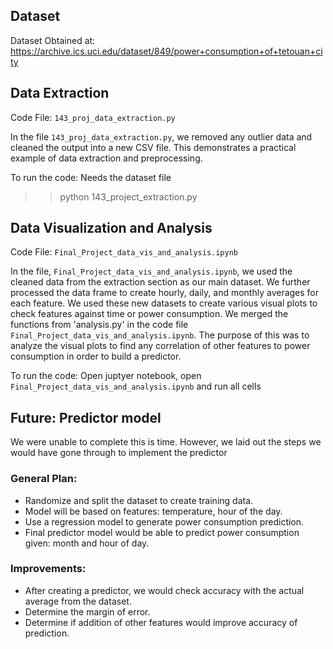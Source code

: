 ## Dataset
Dataset Obtained at: https://archive.ics.uci.edu/dataset/849/power+consumption+of+tetouan+city


## Data Extraction
Code File: `143_proj_data_extraction.py`

In the file `143_proj_data_extraction.py`, we removed any outlier data and cleaned the output into a new CSV file. This demonstrates a practical example of data extraction and preprocessing.

To run the code: 
Needs the dataset file
>>python 143_project_extraction.py 


## Data Visualization and Analysis
Code File: `Final_Project_data_vis_and_analysis.ipynb`

In the file,  `Final_Project_data_vis_and_analysis.ipynb`, we used the cleaned data from the extraction section as our main dataset. We further processed the data frame to create hourly, daily, and monthly averages for each feature. We used these new datasets to create various visual plots to check features against time or power consumption. We merged the functions from 'analysis.py' in the code file `Final_Project_data_vis_and_analysis.ipynb`. The purpose of this was to analyze the visual plots to find any correlation of other features to power consumption in order to build a predictor.

To run the code:
Open juptyer notebook, open `Final_Project_data_vis_and_analysis.ipynb` and run all cells

## Future: Predictor model
We were unable to complete this is time. However, we laid out the steps we would have gone through to implement the predictor

### General Plan:
- Randomize and split the dataset to create training data.
- Model will be based on features: temperature, hour of the day.
- Use a regression model to generate power consumption prediction.
- Final predictor model would be able to predict power consumption given: month and hour of day.

### Improvements:
- After creating a predictor, we would check accuracy with the actual average from the dataset.
- Determine the margin of error.
- Determine if addition of other features would improve accuracy of prediction.
